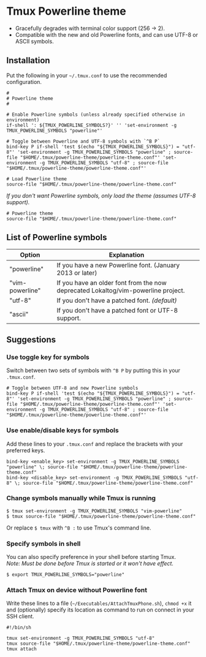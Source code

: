 Tmux Powerline theme
====================

* Gracefully degrades with terminal color support (256 → 2).
* Compatible with the new and old Powerline fonts, and can use UTF-8 or ASCII symbols.

## Installation
Put the following in your `~/.tmux.conf` to use the recommended configuration.

    #
    # Powerline theme
    #
    
    # Enable Powerline symbols (unless already specified otherwise in environment)
    if-shell ': ${TMUX_POWERLINE_SYMBOLS?}' '' 'set-environment -g TMUX_POWERLINE_SYMBOLS "powerline"'
    
    # Toggle between Powerline and UTF-8 symbols with `^B P`
    bind-key P if-shell 'test $(echo "${TMUX_POWERLINE_SYMBOLS}") = "utf-8"' 'set-environment -g TMUX_POWERLINE_SYMBOLS "powerline" ; source-file "$HOME/.tmux/powerline-theme/powerline-theme.conf"' 'set-environment -g TMUX_POWERLINE_SYMBOLS "utf-8" ; source-file "$HOME/.tmux/powerline-theme/powerline-theme.conf"'
    
    # Load Powerline theme
    source-file "$HOME/.tmux/powerline-theme/powerline-theme.conf"

*If you don't want Powerline symbols, only load the theme (assumes UTF-8 support).*

    # Powerline theme
    source-file "$HOME/.tmux/powerline-theme/powerline-theme.conf"

## List of Powerline symbols

| Option          | Explanation
| --------------- | -----------
| "powerline"     | If you have a new Powerline font. (January 2013 or later)
| "vim-powerline" | If you have an older font from the now deprecated Lokaltog/vim-powerline project.
| "utf-8"         | If you don't have a patched font. *(default)*
| "ascii"         | If you don't have a patched font or UTF-8 support.

## Suggestions

### Use toggle key for symbols
Switch between two sets of symbols with `^B P` by putting this in your `.tmux.conf`.

    # Toggle between UTF-8 and new Powerline symbols
    bind-key P if-shell 'test $(echo "${TMUX_POWERLINE_SYMBOLS}") = "utf-8"' 'set-environment -g TMUX_POWERLINE_SYMBOLS "powerline" ; source-file "$HOME/.tmux/powerline-theme/powerline-theme.conf"' 'set-environment -g TMUX_POWERLINE_SYMBOLS "utf-8" ; source-file "$HOME/.tmux/powerline-theme/powerline-theme.conf"'

### Use enable/disable keys for symbols
Add these lines to your `.tmux.conf` and replace the brackets with your preferred keys.

    bind-key <enable_key> set-environment -g TMUX_POWERLINE_SYMBOLS "powerline" \; source-file "$HOME/.tmux/powerline-theme/powerline-theme.conf"
    bind-key <disable_key> set-environment -g TMUX_POWERLINE_SYMBOLS "utf-8" \; source-file "$HOME/.tmux/powerline-theme/powerline-theme.conf"

### Change symbols manually while Tmux is running

    $ tmux set-environment -g TMUX_POWERLINE_SYMBOLS "vim-powerline"
    $ tmux source-file "$HOME/.tmux/powerline-theme/powerline-theme.conf"

Or replace `$ tmux` with `^B :` to use Tmux's command line.

### Specify symbols in shell
You can also specify preference in your shell before starting Tmux.  
*Note: Must be done before Tmux is started or it won't have effect.*

    $ export TMUX_POWERLINE_SYMBOLS="powerline"

### Attach Tmux on device without Powerline font
Write these lines to a file (`~/Executables/AttachTmuxPhone.sh`), `chmod +x` it
and (optionally) specify its location as command to run on connect in your SSH client.

    #!/bin/sh
    
    tmux set-environment -g TMUX_POWERLINE_SYMBOLS "utf-8"
    tmux source-file "$HOME/.tmux/powerline-theme/powerline-theme.conf"
    tmux attach

